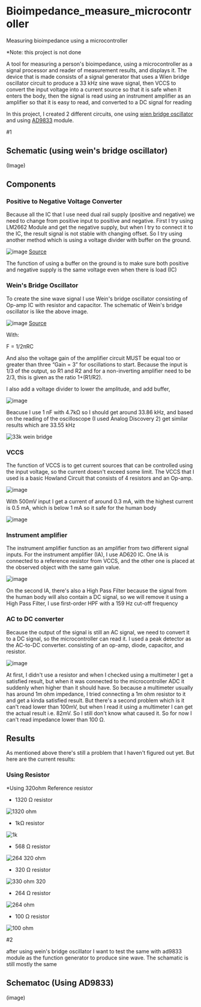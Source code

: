 # Bioimpedance_measure_microcontroller
Measuring bioimpedance using a microcontroller

*Note: this project is not done

A tool for measuring a person's bioimpedance, using a microcontroller as a signal processor and reader of measurement results, and displays it. The device that is made consists of a signal generator that uses a Wien bridge oscillator circuit to produce a 33 kHz sine wave signal, then VCCS to convert the input voltage into a current source so that it is safe when it enters the body, then the signal is read using an instrument amplifier as an amplifier so that it is easy to read, and converted to a DC signal for reading


In this project, I created 2 different circuits, one using [wien bridge oscillator](#1) and using [AD9833](#2) module. 

#1

## Schematic (using wein's bridge oscillator)

(Image)

## Components

### Positive to Negative Voltage Converter

Because all the IC that I use need dual rail supply (positive and negative) we need to change from positive input to positive and negative. First I try using LM2662 Module and get the negative supply, but when I try to connect it to the IC, the result signal is not stable with changing offset. So I try using another method which is using a voltage divider with buffer on the ground. 

![image](https://github.com/RonAaron61/Bioimpedance_measure_microcontroller/assets/105662575/099e97ca-ae0e-40f3-856f-7e93da516763)
[Source](https://electronoobs.com/eng_circuitos_tut82.php)

The function of using a buffer on the ground is to make sure both positive and negative supply is the same voltage even when there is load (IC)


### Wein's Bridge Oscillator

To create the sine wave signal I use Wein's bridge oscillator consisting of Op-amp IC with resistor and capacitor. The schematic of Wein's bridge oscillator is like the above image.

![image](https://github.com/RonAaron61/Bioimpedance_measure_microcontroller/assets/105662575/8a3f1093-d8c6-4f04-a31c-431f6ff70b5d)
[Source](https://www.electronics-tutorials.ws/oscillator/wien_bridge.html)

With:

F = 1/2πRC 

And also the voltage gain of the amplifier circuit MUST be equal too or greater than three “Gain = 3” for oscillations to start. Because the input is 1/3 of the output, so R1 and R2 and for a non-inverting amplifier need to be 2/3, this is given as the ratio 1+(R1/R2).

I also add a voltage divider to lower the amplitude, and add buffer,

![image](https://github.com/RonAaron61/Bioimpedance_measure_microcontroller/assets/105662575/6222594d-0f26-4aa0-a34c-f740887dece3)

Beacuse I use 1 nF with 4.7kΩ so I should get around 33.86 kHz, and based on the reading of the oscilloscope (I used Analog Discovery 2) get similar results which are 33.55 kHz

![33k wein bridge](https://github.com/RonAaron61/Bioimpedance_measure_microcontroller/assets/105662575/7e5e3506-c464-414a-a9db-cca1e0fca692)



### VCCS

The function of VCCS is to get current sources that can be controlled using the input voltage, so the current doesn't exceed some limit. The VCCS that I used is a basic Howland Circuit that consists of 4 resistors and an Op-amp. 

![image](https://github.com/RonAaron61/Bioimpedance_measure_microcontroller/assets/105662575/3201c667-718c-4ebc-8fc2-7bc18fc961b7)

With 500mV input I get a current of around 0.3 mA, with the highest current is 0.5 mA, which is below 1 mA so it safe for the human body

![image](https://github.com/RonAaron61/Bioimpedance_measure_microcontroller/assets/105662575/984e8c8e-4b56-4b08-b842-a6e99724385e)


### Instrument amplifier

The instrument amplifier function as an amplifier from two different signal inputs. For the instrument amplifier (IA), I use AD620 IC. One IA is connected to a reference resistor from VCCS, and the other one is placed at the observed object with the same gain value.

![image](https://github.com/RonAaron61/Bioimpedance_measure_microcontroller/assets/105662575/cf48099c-1c1c-4573-bc30-73e7e69c18d0)

On the second IA, there's also a High Pass Filter because the signal from the human body will also contain a DC signal, so we will remove it using a High Pass Filter, I use first-order HPF with a 159 Hz cut-off frequency

### AC to DC converter

Because the output of the signal is still an AC signal, we need to convert it to a DC signal, so the microcontroller can read it. I used a peak detector as the AC-to-DC converter. consisting of an op-amp, diode, capacitor, and resistor. 

![image](https://github.com/RonAaron61/Bioimpedance_measure_microcontroller/assets/105662575/4128837d-0dfe-4be0-a1e1-d2c8b6e17acb)

At first, I didn't use a resistor and when I checked using a multimeter I get a satisfied result, but when it was connected to the microcontroller ADC it suddenly when higher than it should have. So because a multimeter usually has around 1m ohm impedance, I tried connecting a 1m ohm resistor to it and get a kinda satisfied result. But there's a second problem which is it can't read lower than 100mV, but when I read it using a multimeter I can get the actual result i.e. 82mV. So I still don't know what caused it. So for now I can't read impedance lower than 100 Ω. 

## Results

As mentioned above there's still a problem that I haven't figured out yet. But here are the current results:

### Using Resistor

*Using 320ohm Reference resistor

- 1320 Ω resistor

![1320 ohm](https://github.com/RonAaron61/Bioimpedance_measure_microcontroller/assets/105662575/f0573433-095c-44dc-afdb-be468862d06f)

- 1kΩ resistor

![1k](https://github.com/RonAaron61/Bioimpedance_measure_microcontroller/assets/105662575/0bbc9a15-97e3-4c21-af13-99f5cdbaf897)

- 568 Ω resistor

![264 320 ohm](https://github.com/RonAaron61/Bioimpedance_measure_microcontroller/assets/105662575/edef5eda-d9bd-4ce7-9b44-b819f870cfb9)

- 320 Ω resistor

![330 ohm 320](https://github.com/RonAaron61/Bioimpedance_measure_microcontroller/assets/105662575/a1072c09-794d-4338-a150-9b4c80346d77)

- 264 Ω resistor

![264 ohm](https://github.com/RonAaron61/Bioimpedance_measure_microcontroller/assets/105662575/7e72dd5d-efd6-4bf7-961a-99f7b31c1fb4)

- 100 Ω resistor

![100 ohm](https://github.com/RonAaron61/Bioimpedance_measure_microcontroller/assets/105662575/0406ae25-db73-45f7-b508-b2471e4d5e26)


#2

after using wein's bridge oscillator I want to test the same with ad9833 module as the function generator to produce sine wave. The schamatic is still mostly the same

## Schematoc (Using AD9833)

(image)


